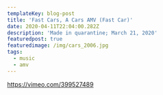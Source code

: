 ```yaml
---
templateKey: blog-post
title: 'Fast Cars, A Cars AMV (Fast Car)'
date: 2020-04-11T22:04:00.282Z
description: 'Made in quarantine; March 21, 2020'
featuredpost: true
featuredimage: /img/cars_2006.jpg
tags:
  - music
  - amv
---
```

<https://vimeo.com/399527489>
